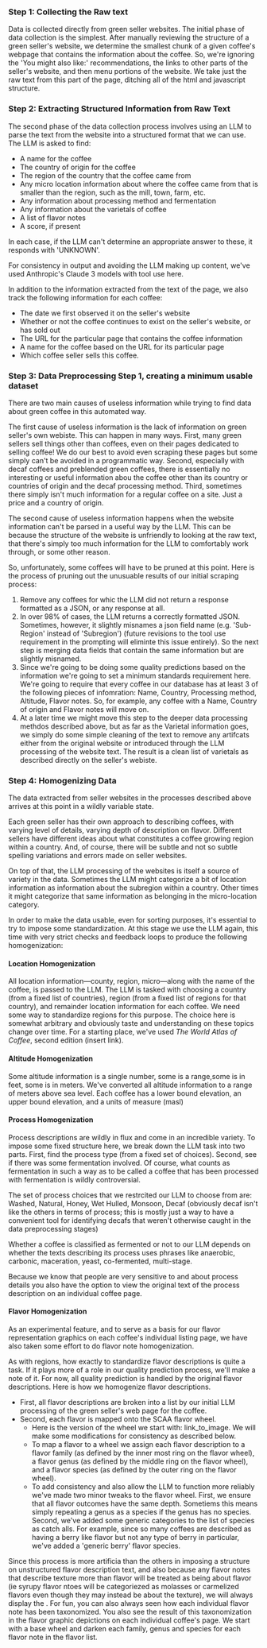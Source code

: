 

### Step 1: Collecting the Raw text
Data is collected directly from green seller websites. The initial phase of data collection is the simplest. After manually reviewing the structure of a green seller's website, we determine the smallest chunk of a given coffee's webpage that contains the information about the coffee. So, we're ignoring the 'You might also like:' recommendations, the links to other parts of the seller's website, and then menu portions of the website. We take just the raw text from this part of the page, ditching all of the html and javascript structure.

### Step 2: Extracting Structured Information from Raw Text
The second phase of the data collection process involves using an LLM to parse the text from the website into a structured format that we can use. The LLM is asked to find:


- A name for the coffee
- The country of origin for the coffee
- The region of the country that the coffee came from
- Any micro location information about where the coffee came from that is smaller than the region, such as the mill, town, farm, etc.
- Any information about processing method and fermentation
- Any information about the varietals of coffee 
- A list of flavor notes
- A score, if present

In each case, if the LLM can't determine an appropriate answer to these, it responds with 'UNKNOWN'.

For consistency in output and avoiding the LLM making up content, we've used Anthropic's Claude 3 models with tool use here.

In addition to the information extracted from the text of the page, we also track the following information for each coffee:


- The date we first observed it on the seller's website
- Whether or not the coffee continues to exist on the seller's website, or has sold out
- The URL for the particular page that contains the coffee information
- A name for the coffee based on the URL for its particular page
- Which coffee seller sells this coffee.

### Step 3: Data Preprocessing Step 1, creating a minimum usable dataset
There are two main causes of useless information while trying to find data about green coffee in this automated way. 

The first cause of useless information is the lack of information on green seller's own webiste. This can happen in many ways. First, many green sellers sell things other than coffees, even on their pages dedicated to selling coffee! We do our best to avoid even scraping these pages but some simply can't be avoided in a programmatic way. Second, especially with decaf coffees and preblended green coffees, there is essentially no interesting or useful information abou the coffee other than its country or countries of origin and the decaf processing method. Third, sometimes there simply isn't much information for a regular coffee on a site. Just a price and a country of origin.

The second cause of useless information happens when the website information can't be parsed in a useful way by the LLM. This can be because the structure of the website is unfriendly to looking at the raw text, that there's simply too much information for the LLM to comfortably work through, or some other reason.

So, unfortunately, some coffees will have to be pruned at this point. Here is the process of pruning out the unusuable results of our initial scraping process:

1. Remove any coffees for whic the LLM did not return a response formatted as a JSON, or any response at all.
2. In over 98% of cases, the LLM returns a correctly formatted JSON. Sometimes, however, it slightly misnames a json field name (e.g. 'Sub-Region' instead of 'Subregion') (future revisions to the tool use requirement in the prompting will eliminte this issue entirely). So the next step is merging data fields that contain the same information but are slightly misnamed. 
3. Since we're going to be doing some quality predictions based on the information we're going to set a minimum standards requirement here. We're going to require that every coffee in our database has at least 3 of the following pieces of infomration: Name, Country, Processing method, Altitude, Flavor notes. So, for example, any coffee with a Name, Country of origin and Flavor notes will move on.
4. At a later time we might move this step to the deeper data processing methdos described above, but as far as the Varietal information goes, we simply do some simple cleaning of the text to remove any artifcats either from the original website or introduced through the LLM processing of the website text. The result is a clean list of varietals as described directly on the seller's webiste.

### Step 4: Homogenizing Data
The data extracted from seller websites in the processes described above arrives at this point in a wildly variable state.

Each green seller has their own approach to describing coffees, with varying level of details, varying depth of description on flavor. Different sellers have different ideas about what constitutes a coffee growing region within a country.  And, of course, there will be subtle and not so subtle spelling variations and errors made on seller websites.

On top of that, the LLM processing of the websites is itself a source of variety in the data. Sometimes the LLM might categorize a bit of location information as information about the subregion within a country. Other times it might categorize that same information as belonging in the micro-location category. 

In order to make the data usable, even for sorting purposes, it's essential to try to impose some standardization. At this stage we use the LLM again, this time with very strict checks and feedback loops to produce the following homogenization:

#### Location Homogenization
All location information—county, region, micro—along with the name of the coffee, is passed to the LLM. The LLM is tasked with choosing a country (from a fixed list of countries), region (from a fixed list of regions for that country), and remainder location information for each coffee. We need some way to standardize regions for this purpose. The choice here is somewhat arbitrary and obviously taste and understanding on these topics change over time. For a starting place, we've used *The World Atlas of Coffee*, second edition (insert link).

#### Altitude Homogenization
Some altitude information is a single number, some is a range,some is in feet, some is in meters. We've converted all altitude information to a range of meters above sea level. Each coffee has a lower bound elevation, an upper bound elevation, and a units of measure (masl)

#### Process Homogenization
Process descriptions are wildly in flux and come in an incredible variety. To impose some fixed structure here, we break down the LLM task into two parts. First, find the process type (from a fixed set of choices). Second, see if there was some fermentation involved. Of course, what counts as fermentation in such a way as to be called a coffee that has been processed with fermentation is wildly controversial. 

The set of process choices that we restrcited our LLM to choose from are: Washed, Natural, Honey, Wet Hulled, Monsoon, Decaf (obviously decaf isn't like the others in terms of process; this is mostly just a way to have a convenient tool for identifying decafs that weren't otherwise caught in the data preprocessing stages)

Whether a coffee is classified as fermented or not to our LLM depends on whether the texts describing its process uses phrases like anaerobic, carbonic, maceration, yeast, co-fermented, multi-stage.

Because we know that people are very sensitive to and about process details you also have the option to view the original text of the process description on an individual coffee page.

#### Flavor Homogenization
As an experimental feature, and to serve as a basis for our flavor representation graphics on each coffee's individual listing page, we have also taken some effort to do flavor note homogenization.

As with regions, how exactly to standardize flavor descriptions is quite a task. If it plays more of a role in our quality prediction process, we'll make a note of it. For now, all quality prediction is handled by the original flavor descriptions. Here is how we homogenize flavor descriptions.

- First, all flavor descriptions are broken into a list by our initial LLM processing of the green seller's web page for the coffee.
- Second, each flavor is mapped onto the SCAA flavor wheel. 
    - Here is the version of the wheel we start with: link_to_image. We will make some modifications for consistency as described below. 
    - To map a flavor to a wheel we assign each flavor description to a flavor family (as defined by the inner most ring on the flavor wheel), a flavor genus (as defined by the middle ring on the flavor wheel), and a flavor species (as defined by the outer ring on the flavor wheel).
    - To add consistency and also allow the LLM to function more reliably we've made two minor tweaks to the flavor wheel. First, we ensure that all flavor outcomes have the same depth. Sometiems this means simply repeating a genus as a species if the genus has no species. Second, we've added some generic categories to the list of species as catch alls. For example, since so many coffees are described as having a berry like flavor but not any type of berry in particular, we've added a 'generic berry' flavor species.

Since this process is more artificia than the others in imposing a structure on unstructured flavor description text, and also because any flavor notes that describe texture more than flavor will be treated as being about flavor (ie syrupy flavor ntoes will be categoriezed as molasses or carmelized flavors even though they may instead be about the texture), we will always display the . For fun, you can also always seen how each individual flavor note has been taxonomized. You also see the result of this taxonomization in the flavor graphic depictions on each individual coffee's page. We start with a base wheel and darken each family, genus and species for each flavor note in the flavor list.